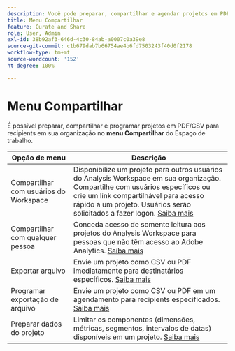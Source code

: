 ```yaml
---
description: Você pode preparar, compartilhar e agendar projetos em PDF/CSV para recipients em sua organização.
title: Menu Compartilhar
feature: Curate and Share
role: User, Admin
exl-id: 38b92af3-646d-4c30-84ab-a0007c0a39e8
source-git-commit: c1b679dab7b66754ae4b6fd7503243f40d0f2178
workflow-type: tm+mt
source-wordcount: '152'
ht-degree: 100%

---
```


# Menu Compartilhar

É possível preparar, compartilhar e programar projetos em PDF/CSV para recipients em sua organização no **menu Compartilhar** do Espaço de trabalho.

| Opção de menu | Descrição |
|---|---|
| Compartilhar com usuários do Workspace | Disponibilize um projeto para outros usuários do Analysis Workspace em sua organização. Compartilhe com usuários específicos ou crie um link compartilhável para acesso rápido a um projeto. Usuários serão solicitados a fazer logon. [Saiba mais](/help/analyze/analysis-workspace/curate-share/share-projects.md) |
| Compartilhar com qualquer pessoa | Conceda acesso de somente leitura aos projetos do Analysis Workspace para pessoas que não têm acesso ao Adobe Analytics. [Saiba mais](/help/analyze/analysis-workspace/curate-share/share-projects.md) |
| Exportar arquivo | Envie um projeto como CSV ou PDF imediatamente para destinatários específicos. [Saiba mais](/help/analyze/analysis-workspace/curate-share/t-schedule-report.md) |
| Programar exportação de arquivo | Envie um projeto como CSV ou PDF em um agendamento para recipients especificados. [Saiba mais](/help/analyze/analysis-workspace/curate-share/t-schedule-report.md) |
| Preparar dados do projeto | Limitar os componentes (dimensões, métricas, segmentos, intervalos de datas) disponíveis em um projeto. [Saiba mais](/help/analyze/analysis-workspace/curate-share/curate.md) |
